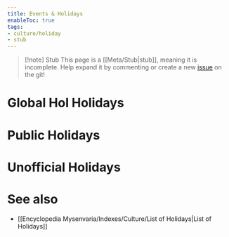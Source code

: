 ```yaml
---
title: Events & Holidays
enableToc: true
tags:
- culture/holiday
- stub
---
```


> [!note] Stub
> This page is a [[Meta/Stub|stub]], meaning it is incomplete. Help expand it by commenting or create a new [issue](https://github.com/RagtimeGal/quartz--encyclopedia-mysenvaria/issues/new/choose) on the git!



# Global Hol[](Meta/Stubs.md) Holidays

# Public Holidays

# Unofficial Holidays

# See also
- [[Encyclopedia Mysenvaria/Indexes/Culture/List of Holidays|List of Holidays]]
